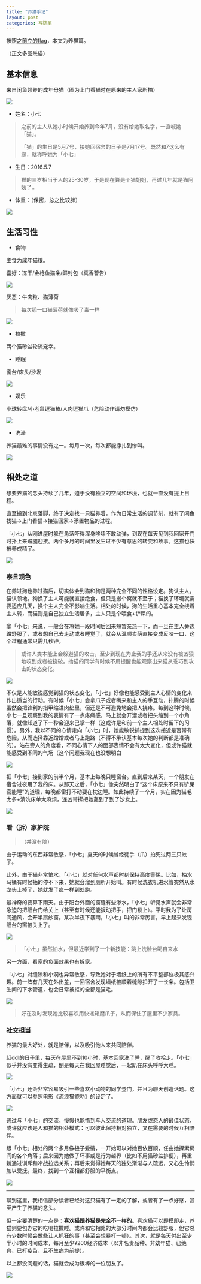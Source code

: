 ```yaml
---
title: "养猫手记"
layout: post
categories: 写随笔
---
```


<!-- more -->

按照[之前立的flag](https://leohope.com/%E5%86%99%E9%9A%8F%E7%AC%94/2019/08/02/go-ahead-in-negation/)，本文为养猫篇。

（正文多图杀猫）

## 基本信息

来自闲鱼领养的成年母猫（图为上门看猫时在原来的主人家所拍）

![](https://github.com/HusterHope/blogimage/raw/master/20190921-1.jpg)

* 姓名：小七

> 之前的主人从她小时候开始养到今年7月，没有给她取名字，一直喊她「猫」。
>
> 「猫」的生日是5月7号，接她回宿舍的日子是7月17号。既然和7这么有缘，就称呼她为「小七」

* 生日：2016.5.7

> 猫的三岁相当于人的25-30岁，于是现在算是个猫姐姐，再过几年就是猫阿姨了..

* 体重：（保密，总之比较胖）

![](https://github.com/HusterHope/blogimage/raw/master/20190921-2.jpg)

## 生活习性

* 食物

主食为成年猫粮。

喜好：冻干/金枪鱼猫条/鲜封包（真香警告）

![](https://github.com/HusterHope/blogimage/raw/master/20190921-3.jpg)

厌恶：牛肉粒、猫薄荷

> 每次舔一口猫薄荷就像吸了毒一样

![](https://github.com/HusterHope/blogimage/raw/master/20190921-4.jpg)

* 拉撒

两个猫砂盆轮流宠幸。

* 睡眠

窗台/床头/沙发

![](https://github.com/HusterHope/blogimage/raw/master/20190921-5.jpg)

* 娱乐

小球转盘/小老鼠逗猫棒/人肉逗猫爪（危险动作请勿模仿）

![](https://github.com/HusterHope/blogimage/raw/master/20190921-6.jpg)

* 洗澡

养猫最难的事情没有之一。每月一次，每次都能挣扎到惨叫。

![](https://github.com/HusterHope/blogimage/raw/master/20190921-7.jpg)

## 相处之道

想要养猫的念头持续了几年，迫于没有独立的空间和环境，也就一直没有提上日程。

直至搬到北京落脚，终于决定找一只猫养着，作为日常生活的调节剂，就有了闲鱼找猫->上门看猫->接猫回家->添置物品的过程。

「小七」从刚进屋时躲在角落吓得浑身哆嗦不敢动弹，到现在每天见到我回家开门时扑上来蹭腿迎接。两个多月的时间里发生过不少有意思的转变和故事。这猫也快被养成精了。

![](https://github.com/HusterHope/blogimage/raw/master/20190921-8.jpg)

### 察言观色

在养过狗也养过猫后，切实体会到猫和狗是两种完全不同的性格设定。狗认主人，猫认领地。狗换了主人可能就直接绝食，但只是搬个窝就不至于；猫换了环境就需要适应几天，换个主人完全不影响生活。相处的时候，狗的生活重心基本完全绕着主人转，而猫则是自己独立生活居多，主人只是个喂食+铲屎的。

拿「小七」来说，一般会在冷她一段时间后回来短暂亲热一下，而一旦在主人旁边蹭舒服了，或者想自己去走动或者睡觉了，就会从温顺卖萌直接变成反咬一口，这个过程通常只需几秒钟。

> 或许人类本能上会躲避猫的攻击，至少到现在为止我的手还从来没有被凶狠地咬到或者被挠破。撸猫的同学有时候不用提醒也能观察出来猫从乖巧到攻击的状态变化。

![](https://github.com/HusterHope/blogimage/raw/master/20190921-9.jpg)

不仅是人能敏锐感觉到猫的状态变化，「小七」好像也能感受到主人心情的变化来作出适当的行动。有时候「小七」会拿爪子或者嘴来和主人的手互动，扑腾的时候虽然会把锋利的指甲缩进肉垫里，但还是不可避免地会把人挠疼。每到这种时候，小七一旦观察到我的表情有了一点疼痛感，马上就会开溜或者把头缩到一个小角落，就像知道了下一秒会迎来巴掌一样（这或许是和前一个主人相处时留下的习惯）。另外，我以不同的心情走向「小七」时，她能敏锐捕捉到这次接近是否带有危险，从而选择靠近蹭蹭或者马上跑路（不得不承认基本每次她的判断都是准确的）。站在旁人的角度看，不同心情下人的面部表情不会有太大变化，但或许猫就能感受到不同的气场（这个问题我现在也没想明白

![](https://github.com/HusterHope/blogimage/raw/master/20190921-10.jpg)

把「小七」接到家的前半个月，基本上每晚只睡窗台。直到后来某天，一个朋友在宿舍过夜用了我的床。从那天之后，「小七」像突然明白了“这个床原来不只有铲屎官能睡”的道理，每晚都雷打不动要在枕边睡。如此持续了一个月，实在因为猫毛太多+清洗床单太麻烦，连凶带撵把她轰到了到了沙发上。

![](https://github.com/HusterHope/blogimage/raw/master/20190921-11.jpg)

### 看（拆）家护院

> （并没有院）

由于运动的东西非常敏感，「小七」夏天的时候曾经徒手（爪）拍死过两三只蚊子。

此外，由于猫非常怕水，「小七」就对任何水声都时刻保持高度警惕。比如，抽水马桶有时候抽的停不下来，她就会溜到厕所开始叫。有时候洗衣机进水管突然从水龙头上掉了，她就发了疯一样到处跑。

最神奇的要算下雨天。由于阳台外面的窗缝有些渗水，「小七」听见水声就会非常急迫的把阳台门给关上（甚至有时候还能扳动把手，把门锁上）。平时我为了让房间通风，会开半扇纱窗。某次半夜下暴雨，「小七」叫的非常厉害，早上起来发现阳台的窗被关上了。

![](https://github.com/HusterHope/blogimage/raw/master/20190921-12.jpg)

> 「小七」虽然怕水，但最近学到了一个新技能：跳上洗脸台喝自来水

另一方面，看家的负面效果也有拆家。

「小七」对缝隙和小洞也异常敏感，导致她对于墙纸上的所有不平整部位极其感兴趣。前一阵有几天在外出差，一回宿舍发现墙纸被顺着缝隙扣开了一长条。包括卫生间的下水管道，也会日常被抠的全都是猫毛。

![](https://github.com/HusterHope/blogimage/raw/master/20190921-13.jpg)

> 好在及时发现她比较喜欢用快递箱磨爪子，从而保住了屋里不少家具。

### 社交担当

养猫的最大好处，就是陪伴，以及吸引他人来共同陪伴。

赶ddl的日子里，每天在屋里不到10小时，基本回家洗了睡，醒了收拾走。「小七」似乎并没有变得生疏，倒是每天在我回屋睡觉后，一起趴在床头呼呼大睡。

![](https://github.com/HusterHope/blogimage/raw/master/20190921-14.jpg)

「小七」还会非常容易吸引一些喜欢小动物的同学登门，并且为聊天创造话题。这方面就可以参照电影《流浪猫鲍勃》的设定了。

![](https://github.com/HusterHope/blogimage/raw/master/20190921-15.jpg)

通过与「小七」的交流，慢慢也能悟到与人交流的道理。朋友或恋人的最佳状态，或许就应该是人和猫的相处模式：可以彼此保持相对独立，又在需要的时候互相陪伴。

跟「小七」相处的两个多月~~像极了爱情~~，一开始可以对她百依百顺，任由她探索房间的各个角落；后来因为她做了坏事或是行为越界（比如不用猫砂盆排便），再重新通过训斥和冷战拉远关系；再后来觉得她每天的独处渐渐与人疏远，又心生怜悯加以爱抚。最终，找到一个互相都舒服的平衡点。

![](https://github.com/HusterHope/blogimage/raw/master/20190921-16.jpg)

---

聊到这里，我相信部分读者已经对这只猫有了一定的了解，或者有了一点好感，甚至产生了养猫的念头。

但一定要清楚的一点是：**喜欢猫跟养猫是完全不一样的**。喜欢猫可以即摸即走，养猫则要包办它的吃喝拉撒睡。或许和它相处的大部分时间内都会比较舒服，但它总有少数时候会做些让人抓狂的事（甚至会想暴打一顿）。其次，就是每天付出至少半小时的时间成本，每月至少¥200经济成本（以非名贵品种、非幼年猫、已绝育、已打疫苗，且不生病为前提）。

以上都没问题的话，猫就会成为很棒的一位朋友了。

![](https://github.com/HusterHope/blogimage/raw/master/20190921-17.jpg)